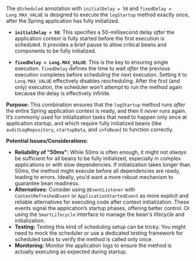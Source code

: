The `@Scheduled` annotation with `initialDelay = 50` and `fixedDelay = Long.MAX_VALUE` is designed to execute the `logStartup` method exactly once, after the Spring application has fully initialized.

*   **`initialDelay = 50`**: This specifies a 50-millisecond delay *after* the application context is fully started before the first execution is scheduled. It provides a brief pause to allow critical beans and components to be fully initialized.

*   **`fixedDelay = Long.MAX_VALUE`**: This is the key to ensuring single execution. `fixedDelay` defines the time to wait *after* the previous execution completes before scheduling the next execution. Setting it to `Long.MAX_VALUE` effectively disables rescheduling. After the first (and only) execution, the scheduler won't attempt to run the method again because the delay is effectively infinite.

**Purpose:** This combination ensures that the `logStartup` method runs *after* the entire Spring application context is ready, and then it *never* runs again. It’s commonly used for initialization tasks that need to happen only once at application startup, and which require fully initialized beans (like `auditLogRepository`, `startupData`, and `infoBean`) to function correctly.

**Potential Issues/Considerations:**

*   **Reliability of "50ms":** While 50ms is often enough, it might not *always* be sufficient for all beans to be fully initialized, especially in complex applications or with slow dependencies.  If initialization takes longer than 50ms, the method might execute before all dependencies are ready, leading to errors. Ideally, you’d want a more robust mechanism to guarantee bean readiness.
*   **Alternatives:**  Consider using `@EventListener` with `ContextRefreshedEvent` or `ApplicationStartedEvent` as more explicit and reliable alternatives for executing code after context initialization. These events signal the application’s startup phases, offering better control.  Or using the `SmartLifecycle` interface to manage the bean's lifecycle and initialization.
*   **Testing:**  Testing this kind of scheduling setup can be tricky. You might need to mock the scheduler or use a dedicated testing framework for scheduled tasks to verify the method is called only once.
*   **Monitoring:** Monitor the application logs to ensure the method is actually executing as expected during startup.